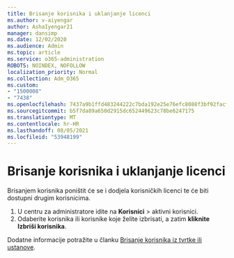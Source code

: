 ```yaml
---
title: Brisanje korisnika i uklanjanje licenci
ms.author: v-aiyengar
author: AshaIyengar21
manager: dansimp
ms.date: 12/02/2020
ms.audience: Admin
ms.topic: article
ms.service: o365-administration
ROBOTS: NOINDEX, NOFOLLOW
localization_priority: Normal
ms.collection: Adm_O365
ms.custom:
- "1500008"
- "7438"
ms.openlocfilehash: 7437a9b1ffd483244222c7bda192e25e76efc8088f3bf92facfb27ee5bf0e503
ms.sourcegitcommit: b5f7da89a650d2915dc652449623c78be6247175
ms.translationtype: MT
ms.contentlocale: hr-HR
ms.lasthandoff: 08/05/2021
ms.locfileid: "53948199"
---
```

# <a name="delete-a-user-and-remove-licenses"></a>Brisanje korisnika i uklanjanje licenci

Brisanjem korisnika poništit će se i dodjela korisničkih licenci te će biti dostupni drugim korisnicima. 
1. U centru za administratore idite na **Korisnici** > aktivni korisnici.
1. Odaberite korisnika ili korisnike koje želite izbrisati, a zatim **kliknite Izbriši korisnika**.

Dodatne informacije potražite u članku [Brisanje korisnika iz tvrtke ili ustanove](https://docs.microsoft.com/microsoft-365/admin/add-users/delete-a-user). 